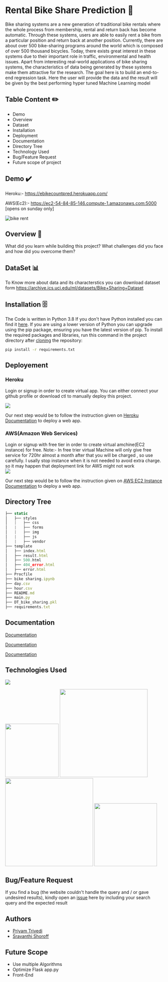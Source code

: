 
# Rental Bike Share Prediction 🚴

Bike sharing systems are a new generation of traditional bike rentals where the whole
process from membership, rental and return back has become automatic. Through
these systems, users are able to easily rent a bike from a particular position and return
back at another position. Currently, there are about over 500 bike-sharing programs
around the world which is composed of over 500 thousand bicycles. Today, there exists
great interest in these systems due to their important role in traffic, environmental and
health issues. Apart from interesting real-world applications of bike sharing systems, the
characteristics of data being generated by these systems make them attractive for the
research.
The goal here is to build an end-to-end regression task. Here the user will provide the
data and the result will be given by the best performing hyper tuned Machine Learning
model

## Table Content ✏️

 - Demo
 - Overview
 - Dataset
 - Installation
 - Deployment
 - Documentation
 - Directory Tree
 - Technology Used
 - Bug/Feature Request
 - Future scope of project
 





## Demo ✔️
Heroku:- https://ebikecountpred.herokuapp.com/


AWS(Ec2):- https://ec2-54-84-85-146.compute-1.amazonaws.com:5000 [opens on sunday only]

![bike rent](https://i.imgur.com/xYGFeks.gifhttps://i.imgur.com/xYGFeks.gif)


  
## Overview 📜

What did you learn while building this project? What challenges did you face and how did you overcome them?

  
## DataSet 📊

To Know more about data and its characterstics you can download dataset form https://archive.ics.uci.edu/ml/datasets/Bike+Sharing+Dataset 



  
## Installation 🗄️

The Code is written in Python 3.8 If you don't have Python installed you can find it [here](https://www.python.org/downloads/). If you are using a lower version of Python you can upgrade using the pip package, ensuring you have the latest version of pip. To install the required packages and libraries, run this command in the project directory after [cloning](https://github.com/Priyam-Trivedi/ebike_count_prediction/tree/master) the repository:
```bash
pip install -r requirements.txt
```

## Deployement
### Heroku
Login or signup in order to create virtual app. You can either connect your github profile or download ctl to manually deploy this project.

[![](https://i.imgur.com/dKmlpqX.png)](https://heroku.com)

Our next step would be to follow the instruction given on [Heroku Documentation](https://devcenter.heroku.com/articles/getting-started-with-python) to deploy a web app.

### AWS(Amazon Web Services)
Login or signup with free tier in order to create virtual amchine(EC2 instance) for free. 
Note:- In free trier virtual Machine will only give free service for 720hr almost a month after that you will be charged , so use carefully. I usally stop instance when it is not needed to avoid extra charge. so it may happen that deployment link for AWS might not work  
[![](https://i.imgur.com/r9pJG6J.png)](https://heroku.com)

Our next step would be to follow the instruction given on [AWS EC2 Instance Documentation](https://aws.amazon.com/getting-started/tutorials/deploy-code-vm/) to deploy a web app.


  
## Directory Tree

```javascript
├── static 
│   ├── styles
│   |   ├── css
│   |   ├── forms
│   |   ├── img
│   |   ├── js
│   |   ├── vendor
├── template
│   ├── index.html
│   ├── result.html
│   ├── 500.html
│   ├── 404_error.html
│   ├── error.html
├── Procfile
├── bike sharing.ipynb
├── day.csv
├── hour.csv
├── README.md
├── main.py
├── DT_bike_sharing.pkl
├── requirements.txt


```

  
## Documentation

[Documentation](https://linktodocumentation)

[Documentation](https://linktodocumentation)

[Documentation](https://linktodocumentation)



  
## Technologies Used

![](https://forthebadge.com/images/badges/made-with-python.svg)

[<img target="_blank" src="https://flask.palletsprojects.com/en/1.1.x/_images/flask-logo.png" width=170>](https://flask.palletsprojects.com/en/1.1.x/) [<img target="_blank" src="https://upload.wikimedia.org/wikipedia/commons/3/32/Mongo-db-logo.png" width=280>](https://account.mongodb.com/account/login?n=%2Fv2%2F613a4456b613903d19ff6a0d&nextHash=%23metrics%2FreplicaSet%2F613a452891e112710853bd33%2Fexplorer%2Fbike%2Fuser_details%2Ffind)[<img target="_blank" src="https://encrypted-tbn0.gstatic.com/images?q=tbn:ANd9GcSEHMPPej34qcJENKeCNdpqnZ5V9vLrmwVIvw&usqp=CAU" width=280>](https://aws.amazon.com/) [<img target="_blank" src="https://seeklogo.com/images/B/bootstrap-logo-69A1CCC10B-seeklogo.com.png" width=200>](https://getbootstrap.com/) 


## Bug/Feature Request
If you find a bug (the website couldn't handle the query and / or gave undesired results), kindly open an [issue](https://github.com/Priyam-Trivedi/ebike_count_prediction/issues) here by including your search query and the expected result

  
## Authors

- [Priyam Trivedi](https://github.com/Priyam-Trivedi)
- [Sravanthi Shoroff](https://www.github.com/octokatherine)

## Future Scope

* Use multiple Algorithms
* Optimize Flask app.py
* Front-End 
